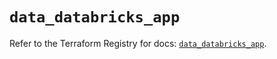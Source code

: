 # `data_databricks_app`

Refer to the Terraform Registry for docs: [`data_databricks_app`](https://registry.terraform.io/providers/databricks/databricks/1.62.0/docs/data-sources/app).
